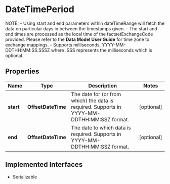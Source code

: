 

# DateTimePeriod

 NOTE:       - Using start and end parameters within dateTimeRange will fetch the data on particular days in between the timestamps given.      - The start and end times are processed as the local time of the factsetExchangeCode provided. Please refer to the **Data Model User Guide** for time zone to exchange mappings.      - Supports milliseconds, YYYY-MM-DDTHH:MM:SS.SSSZ where .SSS represents the milliseconds which is optional. 

## Properties

Name | Type | Description | Notes
------------ | ------------- | ------------- | -------------
**start** | **OffsetDateTime** | The date for (or from which) the data is required. Supports in YYYY-MM-DDTHH:MM:SSZ format.   |  [optional]
**end** | **OffsetDateTime** | The date to which data is required. Supports in YYYY-MM-DDTHH:MM:SSZ format.   |  [optional]


## Implemented Interfaces

* Serializable


